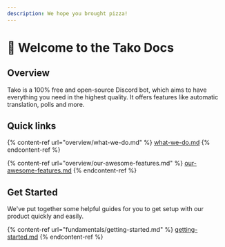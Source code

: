 ```yaml
---
description: We hope you brought pizza!
---
```


# 👋 Welcome to the Tako Docs

## Overview

Tako is a 100% free and open-source Discord bot, which aims to have everything you need in the highest quality. It offers features like automatic translation, polls and more.

## Quick links

{% content-ref url="overview/what-we-do.md" %}
[what-we-do.md](overview/what-we-do.md)
{% endcontent-ref %}

{% content-ref url="overview/our-awesome-features.md" %}
[our-awesome-features.md](overview/our-awesome-features.md)
{% endcontent-ref %}

## Get Started

We've put together some helpful guides for you to get setup with our product quickly and easily.

{% content-ref url="fundamentals/getting-started.md" %}
[getting-started.md](fundamentals/getting-started.md)
{% endcontent-ref %}
